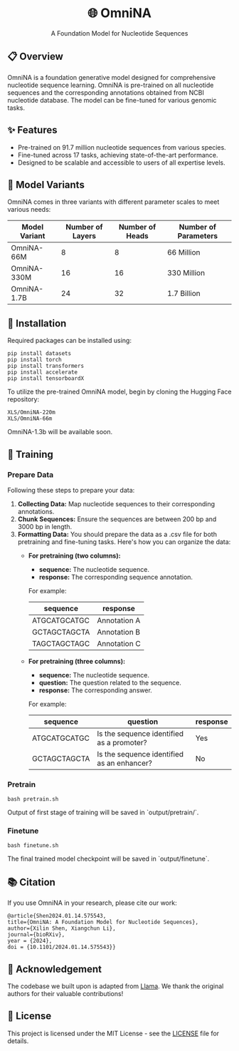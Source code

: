 <!DOCTYPE html> <html lang="en"> 
<head>     
<meta charset="UTF-8">     
<meta name="viewport" content="width=device-width, initial-scale=1.0">     
</head> 
<body>     
<div align="center">         
<h1> 🌐 OmniNA</h1>         
<p>A Foundation Model for Nucleotide Sequences</p>     
</div>      
<h2>📋 Overview</h2>     
<p> OmniNA is a foundation generative model designed for comprehensive nucleotide sequence learning. OmniNA is pre-trained on all nucleotide sequences and the corresponding annotations obtained from NCBI nucleotide database. The model can be fine-tuned for various genomic tasks.</p>
    
<h2>✨ Features</h2>
<ul>
<li>Pre-trained on 91.7 million nucleotide sequences from various species.</li>
<li>Fine-tuned across 17 tasks, achieving state-of-the-art performance.</li>         
<li>Designed to be scalable and accessible to users of all expertise levels.</li>     
</ul>

<h2>🔗 Model Variants</h2>
<p>OmniNA comes in three variants with different parameter scales to meet various needs:</p>
<table>
<thead>
<tr>
<th>Model Variant</th><th>Number of Layers</th><th>Number of Heads</th><th>Number of Parameters</th>
</tr></thead>
<tbody>
<tr><td>OmniNA-66M</td><td>8</td><td>8</td><td>66 Million</td></tr>
<tr><td>OmniNA-330M</td><td>16</td><td>16</td><td>330 Million</td></tr>
<tr><td>OmniNA-1.7B</td><td>24</td><td>32</td><td>1.7 Billion</td></tr>
</tbody>
</table>      

<h2>🔨 Installation</h2>
<p>Required packages can be installed using:</p>
<pre><code>pip install datasets
pip install torch
pip install transformers
pip install accelerate
pip install tensorboardX</code></pre>
<p>To utilize the pre-trained OmniNA model, begin by cloning the Hugging Face repository:</p>
<pre><code>XLS/OmniNA-220m
XLS/OmniNA-66m 
</code></pre>      
<p>OmniNA-1.3b will be available soon.</p>
<h2>🌸 Training</h2>
<h3>Prepare Data</h3>
<p>Following these steps to prepare your data:</p>
<ol>
<li><strong>Collecting Data:</strong> Map nucleotide sequences to their corresponding annotations.</li>
<li><strong>Chunk Sequences:</strong> Ensure the sequences are between 200 bp and 3000 bp in length.</li>
<li><strong>Formatting Data:</strong> You should prepare the data as a .csv file for both pretraining and fine-tuning tasks. Here's how you can organize the data:</li>
<ul>
<li><strong>For pretraining (two columns):</strong></li>
<ul>
    <li><strong>sequence:</strong> The nucleotide sequence.</li>
    <li><strong>response:</strong> The corresponding sequence annotation.</li>
</ul>
<p>For example:</p>
<table>
<thead>
<tr>
<th>sequence</th><th>response</th>
</tr>
</thead>
<tbody>
<tr>
<td>ATGCATGCATGC</td><td>Annotation A</td>
</tr>
<tr>
<td>GCTAGCTAGCTA</td><td>Annotation B</td>
</tr>
<tr>
<td>TAGCTAGCTAGC</td><td>Annotation C</td>
</tr>
</tbody>
</table>
<li><strong>For pretraining (three columns):</strong></li>
<ul>
<li><strong>sequence:</strong> The nucleotide sequence.</li>
<li><strong>question:</strong> The question related to the sequence.</li>
<li><strong>response:</strong> The corresponding answer.</li>
</ul>
<p>For example:</p>
<table>
<thead>
<tr>
<th>sequence</th><th>question</th><th>response</th>
</tr>
</thead>
<tbody>
<tr>
<td>ATGCATGCATGC</td><td>Is the sequence identified as a promoter?</td><td>Yes</td>
</tr>
<tr>
<td>GCTAGCTAGCTA</td><td>Is the sequence identified as an enhancer?</td><td>No</td>
</tr>
</tbody>
</table>
</ul>
</ol>

<h3>Pretrain</h3>
<p>
<code>bash pretrain.sh</code>
</p>
<p>Output of first stage of training will be saved in `output/pretrain/`.</p>

<h3>Finetune</h3>
<p>
<code>bash finetune.sh</code>
</p>
<p>The final trained model checkpoint will be saved in `output/finetune`.</p>

<h2>📚 Citation</h2>     
<p>If you use OmniNA in your research, please cite our work:</p>     
<pre><code>@article{Shen2024.01.14.575543,
title={OmniNA: A Foundation Model for Nucleotide Sequences},
author={Xilin Shen, Xiangchun Li},
journal={bioRXiv},
year = {2024},
doi = {10.1101/2024.01.14.575543}}</code></pre>      

<h2>🌟 Acknowledgement</h2>     
<p>The codebase we built upon is adapted from <a href="https://github.com/meta-llama/llama">Llama</a>. We thank the original authors for their valuable contributions!</p>     
<h2>📄 License</h2>     
<p>This project is licensed under the MIT License - see the <a href="LICENSE">LICENSE</a> file for details.</p> 
</body> 
</html>


